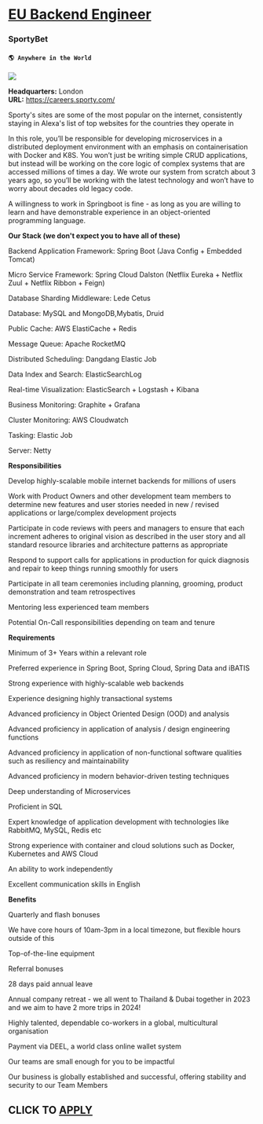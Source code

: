 # [EU Backend Engineer](https://www.remotewlb.com/apply/eu-backend-engineer)  
### SportyBet  
#### `🌎 Anywhere in the World`  
![](https://we-work-remotely.imgix.net/logos/0066/9171/logo.gif?ixlib=rails-4.0.0&w=50&h=50&dpr=2&fit=fill&auto=compress)

**Headquarters:** London  
**URL:** https://careers.sporty.com/

Sporty's sites are some of the most popular on the internet, consistently staying in Alexa's list of top websites for the countries they operate in

  

In this role, you’ll be responsible for developing microservices in a distributed deployment environment with an emphasis on containerisation with Docker and K8S. You won’t just be writing simple CRUD applications, but instead will be working on the core logic of complex systems that are accessed millions of times a day. We wrote our system from scratch about 3 years ago, so you’ll be working with the latest technology and won’t have to worry about decades old legacy code.

  

A willingness to work in Springboot is fine - as long as you are willing to learn and have demonstrable experience in an object-oriented programming language.

  

  

 **Our Stack (we don't expect you to have all of these)**

  

Backend Application Framework: Spring Boot (Java Config + Embedded Tomcat)

Micro Service Framework: Spring Cloud Dalston (Netflix Eureka + Netflix Zuul + Netflix Ribbon + Feign)

Database Sharding Middleware: Lede Cetus

Database: MySQL and MongoDB,Mybatis, Druid

Public Cache: AWS ElastiCache + Redis

Message Queue: Apache RocketMQ

Distributed Scheduling: Dangdang Elastic Job

Data Index and Search: ElasticSearchLog

Real-time Visualization: ElasticSearch + Logstash + Kibana

Business Monitoring: Graphite + Grafana

Cluster Monitoring: AWS Cloudwatch

Tasking: Elastic Job

Server: Netty

  

**Responsibilities**

  

Develop highly-scalable mobile internet backends for millions of users

Work with Product Owners and other development team members to determine new features and user stories needed in new / revised applications or large/complex development projects

Participate in code reviews with peers and managers to ensure that each increment adheres to original vision as described in the user story and all standard resource libraries and architecture patterns as appropriate

Respond to support calls for applications in production for quick diagnosis and repair to keep things running smoothly for users

Participate in all team ceremonies including planning, grooming, product demonstration and team retrospectives

Mentoring less experienced team members

Potential On-Call responsibilities depending on team and tenure

  

 **Requirements**

  

Minimum of 3+ Years within a relevant role

Preferred experience in Spring Boot, Spring Cloud, Spring Data and iBATIS

Strong experience with highly-scalable web backends

Experience designing highly transactional systems

Advanced proficiency in Object Oriented Design (OOD) and analysis

Advanced proficiency in application of analysis / design engineering functions

Advanced proficiency in application of non-functional software qualities such as resiliency and maintainability

Advanced proficiency in modern behavior-driven testing techniques

Deep understanding of Microservices

Proficient in SQL

Expert knowledge of application development with technologies like RabbitMQ, MySQL, Redis etc

Strong experience with container and cloud solutions such as Docker, Kubernetes and AWS Cloud

An ability to work independently

Excellent communication skills in English

  

 **Benefits**

  

Quarterly and flash bonuses

We have core hours of 10am-3pm in a local timezone, but flexible hours outside of this

Top-of-the-line equipment

Referral bonuses

28 days paid annual leave

Annual company retreat - we all went to Thailand & Dubai together in 2023 and we aim to have 2 more trips in 2024!

Highly talented, dependable co-workers in a global, multicultural organisation

Payment via DEEL, a world class online wallet system

Our teams are small enough for you to be impactful

Our business is globally established and successful, offering stability and security to our Team Members

  

  
## CLICK TO [APPLY](https://www.remotewlb.com/apply/eu-backend-engineer)

